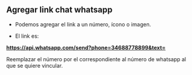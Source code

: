 ## Agregar link chat whatsapp


- Podemos agregar el link a un número, ícono o imagen.

- El link es:


__https://api.whatsapp.com/send?phone=34688778899&text=__


Reemplazar el número por el correspondiente al número de whatsapp al que se quiere vincular.
